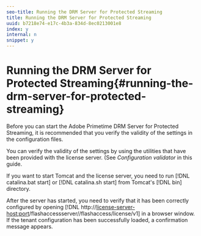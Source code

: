 ```yaml
---
seo-title: Running the DRM Server for Protected Streaming
title: Running the DRM Server for Protected Streaming
uuid: b7218e74-e17c-4b3a-834d-8ec0213001e8
index: y
internal: n
snippet: y
---
```


# Running the DRM Server for Protected Streaming{#running-the-drm-server-for-protected-streaming}

Before you can start the Adobe Primetime DRM Server for Protected Streaming, it is recommended that you verify the validity of the settings in the configuration files.

You can verify the validity of the settings by using the utilities that have been provided with the license server. (See *Configuration validator* in this guide.

If you want to start Tomcat and the license server, you need to run [!DNL catalina.bat start] or [!DNL catalina.sh start] from Tomcat's [!DNL bin] directory.

After the server has started, you need to verify that it has been correctly configured by opening [!DNL http://<license-server-host:port>/flashaccessserver/<tenant-name>/flashaccess/license/v1] in a browser window. If the tenant configuration has been successfully loaded, a confirmation message appears. 
